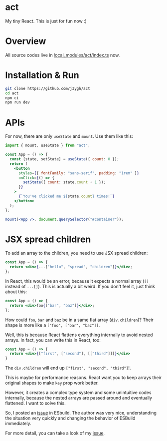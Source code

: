 # act

My tiny React.
This is just for fun now :)

# Overview

All source codes live in [local_modules/act/index.ts](https://github.com/j3ygh/act/tree/main/local_modules/act/index.ts) now.

# Installation & Run

```bash
git clone https://github.com/j3ygh/act
cd act
npm ci
npm run dev
```

# APIs

For now, there are only `useState` and `mount`.
Use them like this:

```jsx
import { mount, useState } from "act";

const App = () => {
  const [state, setState] = useState({ count: 0 });
  return (
    <button
      styles={{ fontFamily: "sans-serif", padding: "1rem" }}
      onClick={() => {
        setState({ count: state.count + 1 });
      }}
    >
      {`You've clicked me ${state.count} times!`}
    </button>
  );
};

mount(<App />, document.querySelector("#container"));
```

# JSX spread children

To add an array to the children, you need to use JSX spread children:

```jsx
const App = () => {
  return <div>{...["hello", "spread", "children"]}</div>;
};
```

In React, this would be an error, because it expects a normal array (`[]` instead of `...[]`). This is actually a bit weird. If you don't feel it, just think about this:

```jsx
const App = () => {
  return <div>foo{["bar", "baz"]}</div>;
};
```

How could `foo`, `bar` and `baz` be in a same flat array (`div.children`)? Their shape is more like a `["foo", ["bar", "baz"]]`.

Well, this is because React flattens everything internally to avoid nested arrays. In fact, you can write this in React, too:

```jsx
const App = () => {
  return <div>{["first", ["second"], [["third"]]]}</div>
}
```

The `div.children` will end up `["first", "second", "third"]`!.

This is maybe for performance reasons. React want you to keep arrays their original shapes to make `key` prop work better.

However, it creates a complex type system and some unintuitive codes internally, because the nested arrays are passed around and eventually flattened. I want to solve this.

So, I posted an [issue](https://github.com/evanw/esbuild/issues/2245) in ESbuild. The author was very nice, understanding the situation very quickly and changing the behavior of ESBuild immediately.

For more detail, you can take a look of my [issue](https://github.com/evanw/esbuild/issues/2245).
